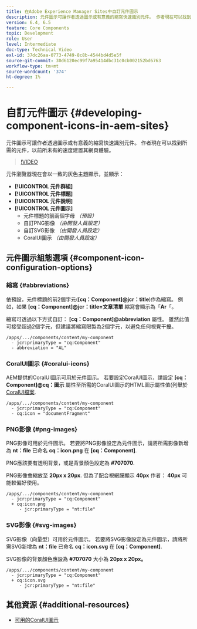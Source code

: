 ```yaml
---
title: 在Adobe Experience Manager Sites中自訂元件圖示
description: 元件圖示可讓作者透過圖示或有意義的縮寫快速識別元件。 作者現在可以找到所需的元件，以前所未有的速度建置其網頁體驗。
version: 6.4, 6.5
feature: Core Components
topic: Development
role: User
level: Intermediate
doc-type: Technical Video
exl-id: 37dc26aa-0773-4749-8c8b-4544bd4d5e5f
source-git-commit: 30d6120ec99f7a95414dbc31c0cb002152bd6763
workflow-type: tm+mt
source-wordcount: '374'
ht-degree: 1%

---
```


# 自訂元件圖示 {#developing-component-icons-in-aem-sites}

元件圖示可讓作者透過圖示或有意義的縮寫快速識別元件。 作者現在可以找到所需的元件，以前所未有的速度建置其網頁體驗。

>[!VIDEO](https://video.tv.adobe.com/v/16778?quality=12&learn=on)

元件瀏覽器現在會以一致的灰色主題顯示，並顯示：

* **[!UICONTROL 元件群組]**
* **[!UICONTROL 元件標題]**
* **[!UICONTROL 元件說明]**
* **[!UICONTROL 元件圖示]**
   * 元件標題的前兩個字母 *（預設）*
   * 自訂PNG影像 *（由開發人員設定）*
   * 自訂SVG影像 *（由開發人員設定）*
   * CoralUI圖示 *（由開發人員設定）*

## 元件圖示組態選項 {#component-icon-configuration-options}

### 縮寫 {#abbreviations}

依預設，元件標題的前2個字元(**[cq：Component]@jcr：title**)作為縮寫。 例如，如果 **[cq：Component]@jcr：title=文章清單** 縮寫會顯示為「**Ar**「。

縮寫可透過以下方式自訂： **[cq：Component]@abbreviation** 屬性。 雖然此值可接受超過2個字元，但建議將縮寫限製為2個字元，以避免任何視覺干擾。

```plain
/apps/.../components/content/my-component
  - jcr:primaryType = "cq:Component"
  - abbreviation = "AL"
```

### CoralUI圖示 {#coralui-icons}

AEM提供的CoralUI圖示可用於元件圖示。 若要設定CoralUI圖示，請設定 **[cq：Component]@cq：圖示** 屬性至所需的CoralUI圖示的HTML圖示屬性值(列舉於 [CoralUI檔案](https://helpx.adobe.com/experience-manager/6-5/sites/developing/using/reference-materials/coral-ui/coralui3/Coral.Icon.html).

```plain
/apps/.../components/content/my-component
  - jcr:primaryType = "cq:Component"
  - cq:icon = "documentFragment"
```

### PNG影像 {#png-images}

PNG影像可用於元件圖示。 若要將PNG影像設定為元件圖示，請將所需影像新增為 **nt：file** 已命名 **cq：icon.png** 在 **[cq：Component]**.

PNG應該要有透明背景，或是背景顏色設定為 **#707070**.

PNG影像會縮放至 **20px x 20px**. 但為了配合視網膜顯示 **40px** 作者： **40px** 可能較偏好使用。

```plain
/apps/.../components/content/my-component
  - jcr:primaryType = "cq:Component"
  + cq:icon.png
     - jcr:primaryType = "nt:file"
```

### SVG影像 {#svg-images}

SVG影像（向量型）可用於元件圖示。 若要將SVG影像設定為元件圖示，請將所需SVG新增為 **nt：file** 已命名 **cq：icon.svg** 在 **[cq：Component]**.

SVG影像的背景顏色應設為 **#707070** 大小為 **20px x 20px。**

```plain
/apps/.../components/content/my-component
  - jcr:primaryType = "cq:Component"
  + cq:icon.svg
     - jcr:primaryType = "nt:file"
```

## 其他資源 {#additional-resources}

* [可用的CoralUI圖示](https://helpx.adobe.com/experience-manager/6-5/sites/developing/using/reference-materials/coral-ui/coralui3/Coral.Icon.html)
